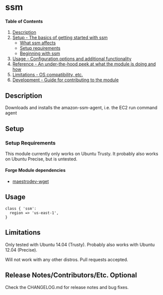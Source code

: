 # ssm

#### Table of Contents

1. [Description](#description)
1. [Setup - The basics of getting started with ssm](#setup)
    * [What ssm affects](#what-ssm-affects)
    * [Setup requirements](#setup-requirements)
    * [Beginning with ssm](#beginning-with-ssm)
1. [Usage - Configuration options and additional functionality](#usage)
1. [Reference - An under-the-hood peek at what the module is doing and how](#reference)
1. [Limitations - OS compatibility, etc.](#limitations)
1. [Development - Guide for contributing to the module](#development)

## Description

Downloads and installs the amazon-ssm-agent, i.e. the EC2 run command agent

## Setup

### Setup Requirements

This module currently only works on Ubuntu Trusty. It probably also works on
Ubuntu Precise, but is untested.

#### Forge Module dependencies

  * [maestrodev-wget](https://forge.puppetlabs.com/maestrodev/wget)

## Usage

    class { 'ssm':
      region => 'us-east-1',
    }

## Limitations

Only tested with Ubuntu 14.04 (Trusty). Probably also works with Ubuntu 12.04
(Precise).

Will not work with any other distros. Pull requests accepted.

## Release Notes/Contributors/Etc. **Optional**

Check the CHANGELOG.md for release notes and bug fixes.

